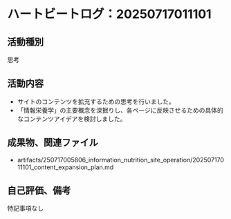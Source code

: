# ハートビートログ：20250717011101

## 活動種別
思考

## 活動内容
- サイトのコンテンツを拡充するための思考を行いました。
- 「情報栄養学」の主要概念を深掘りし、各ページに反映させるための具体的なコンテンツアイデアを検討しました。

## 成果物、関連ファイル
- artifacts/250717005806_information_nutrition_site_operation/20250717011101_content_expansion_plan.md

## 自己評価、備考
特記事項なし
